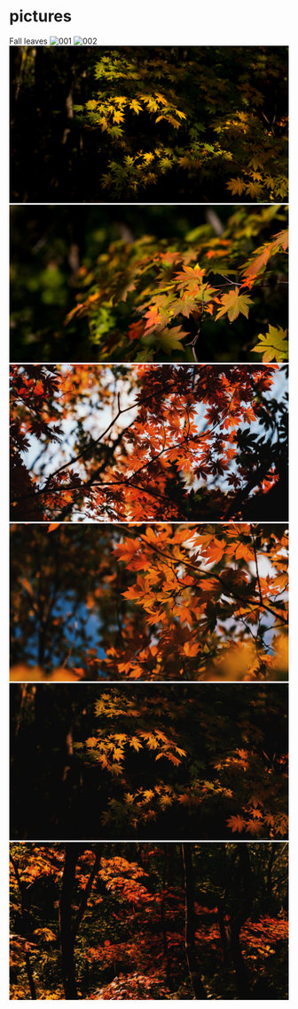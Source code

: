# pictures


Fall leaves
![](/images/fall-leaves/IMG_1001.JPG "001")
![](/images/fall-leaves/IMG_1002.JPG "002")
![](/images/fall-leaves/IMG_1003.JPG "003")
![](/images/fall-leaves/IMG_1004.JPG "004")
![](/images/fall-leaves/IMG_0996.JPG "005")
![](/images/fall-leaves/IMG_0997.JPG "006")
![](/images/fall-leaves/IMG_0998.JPG "007")
![](/images/fall-leaves/IMG_0999.JPG "008")


